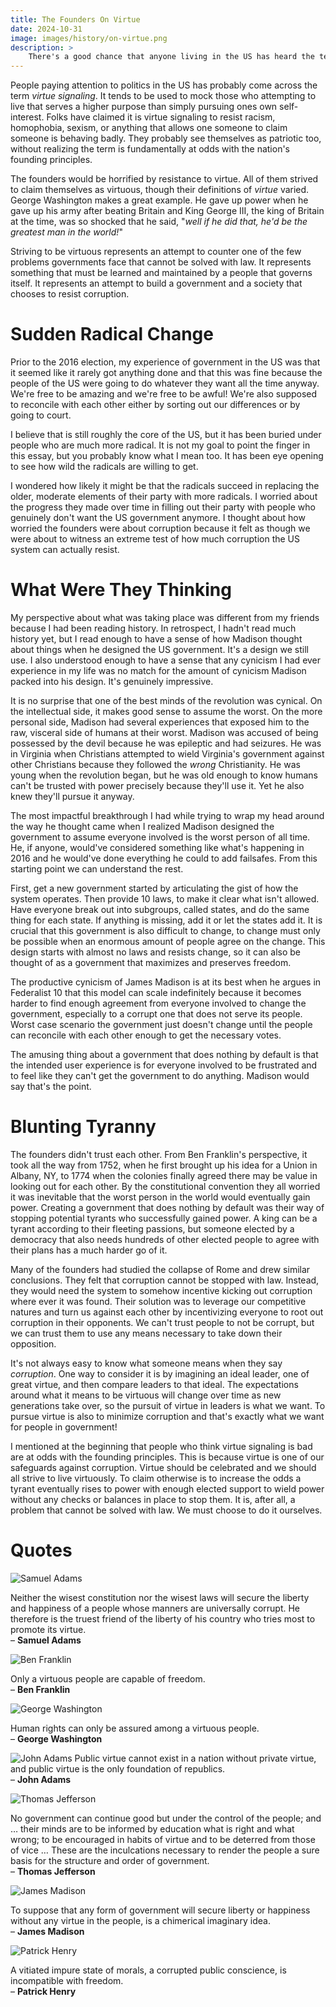 ```yaml
---
title: The Founders On Virtue
date: 2024-10-31
image: images/history/on-virtue.png
description: >
    There's a good chance that anyone living in the US has heard the term "virtue signaling". It is usually used to mock someone attempting to hold others to a high standard of conduct. If the founders of the US were alive today, they would be horrified to consider the US has descended into a country that mocks virtue. All of them cared deeply about it, especially George Washington. We all should. Knowing what they said about it will help.
---
```


People paying attention to politics in the US has probably come across the term _virtue signaling_. It tends to be used to mock those who attempting to live that serves a higher purpose than simply pursuing ones own self-interest. Folks have claimed it is virtue signaling to resist racism, homophobia, sexism, or anything that allows one someone to claim someone is behaving badly. They probably see themselves as patriotic too, without realizing the term is fundamentally at odds with the nation's founding principles.

The founders would be horrified by resistance to virtue. All of them strived to claim themselves as virtuous, though their definitions of _virtue_ varied. George Washington makes a great example. He gave up power when he gave up his army after beating Britain and King George III, the king of Britain at the time, was so shocked that he said, "_well if he did that, he'd be the greatest man in the world!_"

Striving to be virtuous represents an attempt to counter one of the few problems governments face that cannot be solved with law. It represents something that must be learned and maintained by a people that governs itself. It represents an attempt to build a government and a society that chooses to resist corruption.


# Sudden Radical Change

Prior to the 2016 election, my experience of government in the US was that it seemed like it rarely got anything done and that this was fine because the people of the US were going to do whatever they want all the time anyway. We're free to be amazing and we're free to be awful! We're also supposed to reconcile with each other either by sorting out our differences or by going to court.

I believe that is still roughly the core of the US, but it has been buried under people who are much more radical. It is not my goal to point the finger in this essay, but you probably know what I mean too. It has been eye opening to see how wild the radicals are willing to get.

I wondered how likely it might be that the radicals succeed in replacing the older, moderate elements of their party with more radicals. I worried about the progress they made over time in filling out their party with people who genuinely don't want the US government anymore. I thought about how worried the founders were about corruption because it felt as though we were about to witness an extreme test of how much corruption the US system can actually resist.

# What Were They Thinking

My perspective about what was taking place was different from my friends because I had been reading history. In retrospect, I hadn't read much history yet, but I read enough to have a sense of how Madison thought about things when he designed the US government. It's a design we still use. I also understood enough to have a sense that any cynicism I had ever experience in my life was no match for the amount of cynicism Madison packed into his design. It's genuinely impressive.

It is no surprise that one of the best minds of the revolution was cynical. On the intellectual side, it makes good sense to assume the worst. On the more personal side, Madison had several experiences that exposed him to the raw, visceral side of humans at their worst. Madison was accused of being possessed by the devil because he was epileptic and had seizures. He was in Virginia when Christians attempted to wield Virginia's government against other Christians because they followed the _wrong_ Christianity. He was young when the revolution began, but he was old enough to know humans can't be trusted with power precisely because they'll use it. Yet he also knew they'll pursue it anyway.

The most impactful breakthrough I had while trying to wrap my head around the way he thought came when I realized Madison designed the government to assume everyone involved is the worst person of all time. He, if anyone, would've considered something like what's happening in 2016 and he would've done everything he could to add failsafes. From this starting point we can understand the rest.

First, get a new government started by articulating the gist of how the system operates. Then provide 10 laws, to make it clear what isn't allowed. Have everyone break out into subgroups, called states, and do the same thing for each state. If anything is missing, add it or let the states add it. It is crucial that this government is also difficult to change, to change must only be possible when an enormous amount of people agree on the change. This design starts with almost no laws and resists change, so it can also be thought of as a government that maximizes and preserves freedom.

The productive cynicism of James Madison is at its best when he argues in Federalist 10 that this model can scale indefinitely because it becomes harder to find enough agreement from everyone involved to change the government, especially to a corrupt one that does not serve its people. Worst case scenario the government just doesn't change until the people can reconcile with each other enough to get the necessary votes.

The amusing thing about a government that does nothing by default is that the intended user experience is for everyone involved to be frustrated and to feel like they can't get the government to do anything. Madison would say that's the point.


# Blunting Tyranny

The founders didn't trust each other. From Ben Franklin's perspective, it took all the way from 1752, when he first brought up his idea for a Union in Albany, NY, to 1774 when the colonies finally agreed there may be value in looking out for each other. By the constitutional convention they all worried it was inevitable that the worst person in the world would eventually gain power. Creating a government that does nothing by default was their way of stopping potential tyrants who successfully gained power. A king can be a tyrant according to their fleeting passions, but someone elected by a democracy that also needs hundreds of other elected people to agree with their plans has a much harder go of it.

Many of the founders had studied the collapse of Rome and drew similar conclusions. They felt that corruption cannot be stopped with law. Instead, they would need the system to somehow incentive kicking out corruption where ever it was found. Their solution was to leverage our competitive natures and turn us against each other by incentivizing everyone to root out corruption in their opponents. We can't trust people to not be corrupt, but we can trust them to use any means necessary to take down their opposition.

It's not always easy to know what someone means when they say _corruption_. One way to consider it is by imagining an ideal leader, one of great virtue, and then compare leaders to that ideal. The expectations around what it means to be virtuous will change over time as new generations take over, so the pursuit of virtue in leaders is what we want. To pursue virtue is also to minimize corruption and that's exactly what we want for people in government!

I mentioned at the beginning that people who think virtue signaling is bad are at odds with the founding principles. This is because virtue is one of our safeguards against corruption. Virtue should be celebrated and we should all strive to live virtuously. To claim otherwise is to increase the odds a tyrant eventually rises to power with enough elected support to wield power without any checks or balances in place to stop them. It is, after all, a problem that cannot be solved with law. We must choose to do it ourselves.


# Quotes

![Samuel Adams](slamadams.png)

Neither the wisest constitution nor the wisest laws will secure the liberty and happiness of a people whose manners are universally corrupt.  He therefore is the truest friend of the liberty of his country who tries most to promote its virtue.<br>
– **Samuel Adams**

![Ben Franklin](ben-franklin.png)

Only a virtuous people are capable of freedom.<br>
– **Ben Franklin**

![George Washington](gw.png)

Human rights can only be assured among a virtuous people.<br>
– **George Washington**

![John Adams](johnadams.png)
Public virtue cannot exist in a nation without private virtue, and public virtue is the only foundation of republics.<br>
– **John Adams**

![Thomas Jefferson](tommyjeffs.png)

No government can continue good but under the control of the people; and … their minds are to be informed by education what is right and what wrong; to be encouraged in habits of virtue and to be deterred from those of vice … These are the inculcations necessary to render the people a sure basis for the structure and order of government.<br>
– **Thomas Jefferson**

![James Madison](jamsmadison.png)

To suppose that any form of government will secure liberty or happiness without any virtue in the people, is a chimerical imaginary idea.<br>
– **James Madison**

![Patrick Henry](patrickhenry.png)

A vitiated impure state of morals, a corrupted public conscience, is incompatible with freedom.<br>
– **Patrick Henry**
